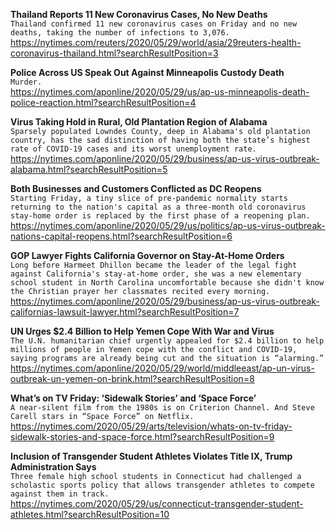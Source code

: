 **Thailand Reports 11 New Coronavirus Cases, No New Deaths**\
`Thailand confirmed 11 new coronavirus cases on Friday and no new deaths, taking the number of infections to 3,076.`\
https://nytimes.com/reuters/2020/05/29/world/asia/29reuters-health-coronavirus-thailand.html?searchResultPosition=3

**Police Across US Speak Out Against Minneapolis Custody Death**\
`Murder.`\
https://nytimes.com/aponline/2020/05/29/us/ap-us-minneapolis-death-police-reaction.html?searchResultPosition=4

**Virus Taking Hold in Rural, Old Plantation Region of Alabama**\
`Sparsely populated Lowndes County, deep in Alabama's old plantation country, has the sad distinction of having both the state’s highest rate of COVID-19 cases and its worst unemployment rate. `\
https://nytimes.com/aponline/2020/05/29/business/ap-us-virus-outbreak-alabama.html?searchResultPosition=5

**Both Businesses and Customers Conflicted as DC Reopens**\
`Starting Friday, a tiny slice of pre-pandemic normality starts returning to the nation's capital as a three-month old coronavirus stay-home order is replaced by the first phase of a reopening plan.`\
https://nytimes.com/aponline/2020/05/29/us/politics/ap-us-virus-outbreak-nations-capital-reopens.html?searchResultPosition=6

**GOP Lawyer Fights California Governor on Stay-At-Home Orders**\
`Long before Harmeet Dhillon became the leader of the legal fight against California's stay-at-home order, she was a new elementary school student in North Carolina uncomfortable because she didn't know the Christian prayer her classmates recited every morning. `\
https://nytimes.com/aponline/2020/05/29/business/ap-us-virus-outbreak-californias-lawsuit-lawyer.html?searchResultPosition=7

**UN Urges $2.4 Billion to Help Yemen Cope With War and Virus**\
`The U.N. humanitarian chief urgently appealed for $2.4 billion to help millions of people in Yemen cope with the conflict and COVID-19, saying programs are already being cut and the situation is “alarming.”`\
https://nytimes.com/aponline/2020/05/29/world/middleeast/ap-un-virus-outbreak-un-yemen-on-brink.html?searchResultPosition=8

**What’s on TV Friday: ‘Sidewalk Stories’ and ‘Space Force’**\
`A near-silent film from the 1980s is on Criterion Channel. And Steve Carell stars in “Space Force” on Netflix.`\
https://nytimes.com/2020/05/29/arts/television/whats-on-tv-friday-sidewalk-stories-and-space-force.html?searchResultPosition=9

**Inclusion of Transgender Student Athletes Violates Title IX, Trump Administration Says**\
`Three female high school students in Connecticut had challenged a scholastic sports policy that allows transgender athletes to compete against them in track.`\
https://nytimes.com/2020/05/29/us/connecticut-transgender-student-athletes.html?searchResultPosition=10


